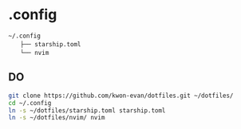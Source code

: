 # .config
```
~/.config  
　　├── starship.toml  
　　└── nvim  
```
## DO
```bash
git clone https://github.com/kwon-evan/dotfiles.git ~/dotfiles/
cd ~/.config
ln -s ~/dotfiles/starship.toml starship.toml
ln -s ~/dotfiles/nvim/ nvim
```

